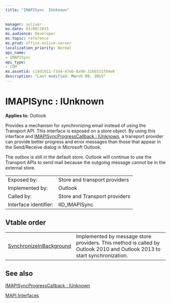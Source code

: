```yaml
---
title: "IMAPISync  IUnknown"
 
 
manager: soliver
ms.date: 03/09/2015
ms.audience: Developer
ms.topic: reference
ms.prod: office-online-server
localization_priority: Normal
api_name:
- IMAPISync
api_type:
- COM
ms.assetid: c14d1012-f3d4-47eb-8a90-3160331f94e8
description: "Last modified: March 09, 2015"
---
```


# IMAPISync : IUnknown

  
  
**Applies to**: Outlook 
  
Provides a mechanism for synchronizing email instead of using the Transport API. This interface is exposed on a store object. By using this interface and [IMAPISyncProgressCallback : IUnknown](imapisyncprogresscallbackiunknown.md), a transport provider can provide better progress and error messages than those that appear in the Send/Receive dialog in Microsoft Outlook.
  
The outbox is still in the default store. Outlook will continue to use the Transport APIs to send mail because the outgoing message cannot be in the external store.
  
|||
|:-----|:-----|
|Exposed by:  <br/> |Store and transport providers  <br/> |
|Implemented by:  <br/> |Outlook  <br/> |
|Called by:  <br/> |Store and Transport providers  <br/> |
|Interface identifier:  <br/> |IID_IMAPISync  <br/> |
   
## Vtable order

|||
|:-----|:-----|
|[SynchronizeInBackground](imapisyncsynchronizeinbackground.md) <br/> |Implemented by message store providers. This method is called by Outlook 2010 and Outlook 2013 to start synchronization.  <br/> |
   
## See also



[IMAPISyncProgressCallback : IUnknown](imapisyncprogresscallbackiunknown.md)


[MAPI Interfaces](mapi-interfaces.md)

